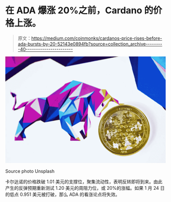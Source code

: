 # 在 ADA 爆涨 20%之前，Cardano 的价格上涨。

> 原文：<https://medium.com/coinmonks/cardanos-price-rises-before-ada-bursts-by-20-52143e0894fb?source=collection_archive---------40----------------------->

![](img/3e5d3e29fbf7b91fe0e40ca02ffff9b4.png)

Source photo Unsplash

卡尔达诺的价格跌破 1.01 美元的支撑位，聚集流动性，表明反转即将到来。由此产生的反弹预期重新测试 1.20 美元的周阻力位，或 20%的涨幅。如果 1 月 24 日的低点 0.951 美元被打破，那么 ADA 的看涨论点将失效。